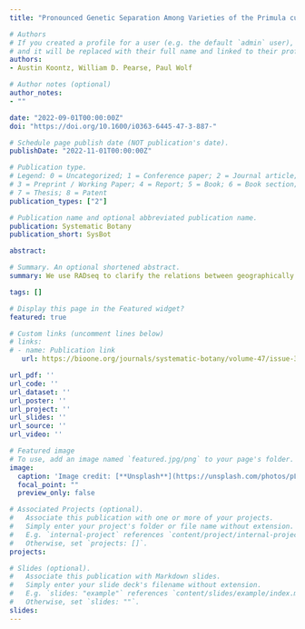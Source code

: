 ```yaml
---
title: "Pronounced Genetic Separation Among Varieties of the Primula cusickiana Species Complex, a Great Basin Endemic"

# Authors
# If you created a profile for a user (e.g. the default `admin` user), write the username (folder name) here 
# and it will be replaced with their full name and linked to their profile.
authors:
- Austin Koontz, William D. Pearse, Paul Wolf

# Author notes (optional)
author_notes:
- ""

date: "2022-09-01T00:00:00Z"
doi: "https://doi.org/10.1600/i0363-6445-47-3-887-"

# Schedule page publish date (NOT publication's date).
publishDate: "2022-11-01T00:00:00Z"

# Publication type.
# Legend: 0 = Uncategorized; 1 = Conference paper; 2 = Journal article;
# 3 = Preprint / Working Paper; 4 = Report; 5 = Book; 6 = Book section;
# 7 = Thesis; 8 = Patent
publication_types: ["2"]

# Publication name and optional abbreviated publication name.
publication: Systematic Botany
publication_short: SysBot

abstract: 

# Summary. An optional shortened abstract.
summary: We use RADseq to clarify the relations between geographically distinct but morphologically similar varieties of the _Primula cusickiana_ species complex, and to contextualize past findings of strong genetic structure among populations within varieties.

tags: []

# Display this page in the Featured widget?
featured: true

# Custom links (uncomment lines below)
# links:
# - name: Publication link
   url: https://bioone.org/journals/systematic-botany/volume-47/issue-3/036364422X16573019348175/Pronounced-Genetic-Separation-among-Varieties-of-the-Primula-cusickiana-Species/10.1600/036364422X16573019348175.short

url_pdf: ''
url_code: ''
url_dataset: ''
url_poster: ''
url_project: ''
url_slides: ''
url_source: ''
url_video: ''

# Featured image
# To use, add an image named `featured.jpg/png` to your page's folder. 
image:
  caption: 'Image credit: [**Unsplash**](https://unsplash.com/photos/pLCdAaMFLTE)'
  focal_point: ""
  preview_only: false

# Associated Projects (optional).
#   Associate this publication with one or more of your projects.
#   Simply enter your project's folder or file name without extension.
#   E.g. `internal-project` references `content/project/internal-project/index.md`.
#   Otherwise, set `projects: []`.
projects: 

# Slides (optional).
#   Associate this publication with Markdown slides.
#   Simply enter your slide deck's filename without extension.
#   E.g. `slides: "example"` references `content/slides/example/index.md`.
#   Otherwise, set `slides: ""`.
slides: 
---
```

